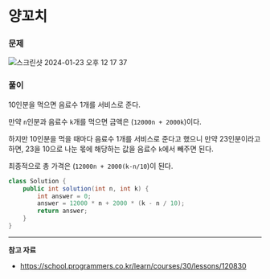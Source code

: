 # 양꼬치

### 문제

![스크린샷 2024-01-23 오후 12 17 37](https://github.com/Heo-y-y/development-blog/assets/112863029/3cbb24fc-02e3-4be5-b26d-6a3a0c0424f0)

### 풀이

10인분을 먹으면 음료수 1개를 서비스로 준다.

만약 `n`인분과 음료수 `k`개를 먹으면 금액은 (`12000n + 2000k`)이다.

하지만 10인분을 먹을 때마다 음료수 1개를 서비스로 준다고 했으니 만약 23인분이라고 하면, 23을 10으로 나눈 몫에 해당하는 값을 음료수 `k`에서 빼주면 된다.

최종적으로 총 가격은 (`12000n + 2000(k-n/10`)이 된다.

```java
class Solution {
    public int solution(int n, int k) {
        int answer = 0;
        answer = 12000 * n + 2000 * (k - n / 10);
        return answer;
    }
}
```

---

**참고 자료**

- <https://school.programmers.co.kr/learn/courses/30/lessons/120830>

